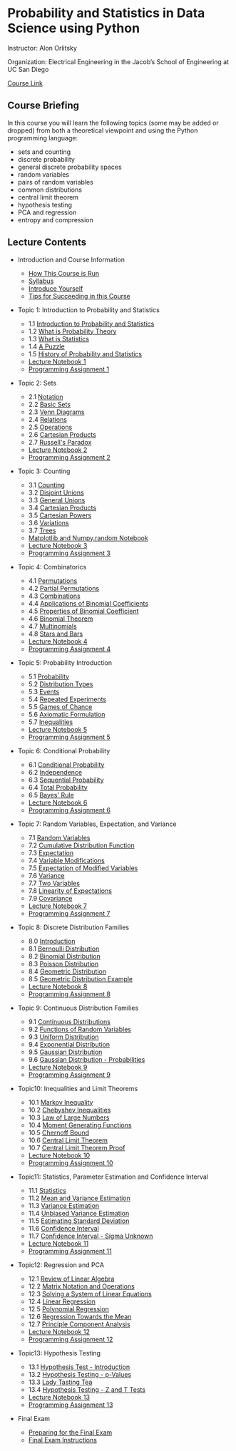 # Probability and Statistics in Data Science using Python


Instructor: Alon Orlitsky

Organization: Electrical Engineering in the Jacob’s School of Engineering at UC San Diego

[Course Link](https://courses.edx.org/courses/course-v1:UCSanDiegoX+DSE210x+1T2020/course/)


## Course Briefing

In this course you will learn the following topics (some may be added or dropped) from both a theoretical viewpoint and using the Python programming language:

+ sets and counting
+ discrete probability
+ general discrete probability spaces
+ random variables
+ pairs of random variables
+ common distributions
+ central limit theorem
+ hypothesis testing
+ PCA and regression
+ entropy and compression


## Lecture Contents

+ Introduction and Course Information
  + [How This Course is Run](./00-CourseInfo.md#)
  + [Syllabus](./00-CourseInfo.md#)
  + [Introduce Yourself](./00-CourseInfo.md#)
  + [Tips for Succeeding in this Course](./00-CourseInfo.md#)


+ Topic 1: Introduction to Probability and Statistics
  + 1.1 [Introduction to Probability and Statistics](/01-Intro.md#)
  + 1.2 [What is Probability Theory](/01-Intro.md#)
  + 1.3 [What is Statistics](/01-Intro.md#)
  + 1.4 [A Puzzle](/01-Intro.md#)
  + 1.5 [History of Probability and Statistics](/01-Intro.md#)
  + [Lecture Notebook 1](./01-Intro.md#)
  + [Programming Assignment 1](./01-Intro.md#)


+ Topic 2: Sets
  + 2.1 [Notation](./02-Sets.md#)
  + 2.2 [Basic Sets](./02-Sets.md#)
  + 2.3 [Venn Diagrams](./02-Sets.md#)
  + 2.4 [Relations](./02-Sets.md#)
  + 2.5 [Operations](./02-Sets.md#)
  + 2.6 [Cartesian Products](./02-Sets.md#)
  + 2.7 [Russell's Paradox](./02-Sets.md#)
  + [Lecture Notebook 2](./02-Sets.md#)
  + [Programming Assignment 2](./02-Sets.md#)


+ Topic 3: Counting
  + 3.1 [Counting](./03-Counting.md#)
  + 3.2 [Disjoint Unions](./03-Counting.md#)
  + 3.3 [General Unions](./03-Counting.md#)
  + 3.4 [Cartesian Products](./03-Counting.md#)
  + 3.5 [Cartesian Powers](./03-Counting.md#)
  + 3.6 [Variations](./03-Counting.md#)
  + 3.7 [Trees](./03-Counting.md#)
  + [Matplotlib and Numpy.random Notebook](./03-Counting.md#)
  + [Lecture Notebook 3](./03-Counting.md#)
  + [Programming Assignment 3](./03-Counting.md#)


+ Topic 4: Combinatorics
  + 4.1 [Permutations](./04-Combinatorics.md#)
  + 4.2 [Partial Permutations](./04-Combinatorics.md#)
  + 4.3 [Combinations](./04-Combinatorics.md#)
  + 4.4 [Applications of Binomial Coefficients](./04-Combinatorics.md#)
  + 4.5 [Properties of Binomial Coefficient](./04-Combinatorics.md#)
  + 4.6 [Binomial Theorem](./04-Combinatorics.md#)
  + 4.7 [Multinomials](./04-Combinatorics.md#)
  + 4.8 [Stars and Bars](./04-Combinatorics.md#)
  + [Lecture Notebook 4](./04-Combinatorics.md#)
  + [Programming Assignment 4](./04-Combinatorics.md#)


+ Topic 5: Probability Introduction
  + 5.1 [Probability](./05-probIntro.md#)
  + 5.2 [Distribution Types](./05-probIntro.md#)
  + 5.3 [Events](./05-probIntro.md#)
  + 5.4 [Repeated Experiments](./05-probIntro.md#)
  + 5.5 [Games of Chance](./05-probIntro.md#)
  + 5.6 [Axiomatic Formulation](./05-probIntro.md#)
  + 5.7 [Inequalities](./05-probIntro.md#)
  + [Lecture Notebook 5](./05-probIntro.md#)
  + [Programming Assignment 5](./05-probIntro.md#)


+ Topic 6: Conditional Probability
  + 6.1 [Conditional Probability](./06-CondProb.md#)
  + 6.2 [Independence](./06-CondProb.md#)
  + 6.3 [Sequential Probability](./06-CondProb.md#)
  + 6.4 [Total Probability](./06-CondProb.md#)
  + 6.5 [Bayes' Rule](./06-CondProb.md#)
  + [Lecture Notebook 6](./06-CondProb.md#)
  + [Programming Assignment 6](./06-CondProb.md#)


+ Topic 7: Random Variables, Expectation, and Variance
  + 7.1 [Random Variables](./07-RvMeanVar.md#)
  + 7.2 [Cumulative Distribution Function](./07-RvMeanVar.md#)
  + 7.3 [Expectation](./07-RvMeanVar.md#)
  + 7.4 [Variable Modifications](./07-RvMeanVar.md#)
  + 7.5 [Expectation of Modified Variables](./07-RvMeanVar.md#)
  + 7.6 [Variance](./07-RvMeanVar.md#)
  + 7.7 [Two Variables](./07-RvMeanVar.md#)
  + 7.8 [Linearity of Expectations](./07-RvMeanVar.md#)
  + 7.9 [Covariance](./07-RvMeanVar.md#)
  + [Lecture Notebook 7](./07-RvMeanVar.md#)
  + [Programming Assignment 7](./07-RvMeanVar.md#)


+ Topic 8: Discrete Distribution Families
  + 8.0 [Introduction](./08-DiscreteDist.md#)
  + 8.1 [Bernoulli Distribution](./08-DiscreteDist.md#)
  + 8.2 [Binomial Distribution](./08-DiscreteDist.md#)
  + 8.3 [Poisson Distribution](./08-DiscreteDist.md#)
  + 8.4 [Geometric Distribution](./08-DiscreteDist.md#)
  + 8.5 [Geometric Distribution Example](./08-DiscreteDist.md#)
  + [Lecture Notebook 8](./08-DiscreteDist.md#)
  + [Programming Assignment 8](./08-DiscreteDist.md#)


+ Topic 9: Continuous Distribution Families
  + 9.1 [Continuous Distributions](./09-ContDist.md#)
  + 9.2 [Functions of Random Variables](./09-ContDist.md#)
  + 9.3 [Uniform Distribution](./09-ContDist.md#)
  + 9.4 [Exponential Distribution](./09-ContDist.md#)
  + 9.5 [Gaussian Distribution](./09-ContDist.md#)
  + 9.6 [Gaussian Distribution - Probabilities](./09-ContDist.md#)
  + [Lecture Notebook 9](./09-ContDist.md#)
  + [Programming Assignment 9](./09-ContDist.md#)


+ Topic10: Inequalities and Limit Theorems
  + 10.1 [Markov Inequality](./10-InequLimit.md#)
  + 10.2 [Chebyshev Inequalities](./10-InequLimit.md#)
  + 10.3 [Law of Large Numbers](./10-InequLimit.md#)
  + 10.4 [Moment Generating Functions](./10-InequLimit.md#)
  + 10.5 [Chernoff Bound](./10-InequLimit.md#)
  + 10.6 [Central Limit Theorem](./10-InequLimit.md#)
  + 10.7 [Central Limit Theorem Proof](./10-InequLimit.md#)
  + [Lecture Notebook 10](./10-InequLimit.md#)
  + [Programming Assignment 10](./10-InequLimit.md#)


+ Topic11: Statistics, Parameter Estimation and Confidence Interval
  + 11.1 [Statistics](./11-StatEstCI.md#)
  + 11.2 [Mean and Variance Estimation](./11-StatEstCI.md#)
  + 11.3 [Variance Estimation](./11-StatEstCI.md#)
  + 11.4 [Unbiased Variance Estimation](./11-StatEstCI.md#)
  + 11.5 [Estimating Standard Deviation](./11-StatEstCI.md#)
  + 11.6 [Confidence Interval](./11-StatEstCI.md#)
  + 11.7 [Confidence Interval - Sigma Unknown](./11-StatEstCI.md#)
  + [Lecture Notebook 11](./11-StatEstCI.md#)
  + [Programming Assignment 11](./11-StatEstCI.md#)


+ Topic12: Regression and PCA
  + 12.1 [Review of Linear Algebra](./12-RegPCA.md#)
  + 12.2 [Matrix Notation and Operations](./12-RegPCA.md#)
  + 12.3 [Solving a System of Linear Equations](./12-RegPCA.md#)
  + 12.4 [Linear Regression](./12-RegPCA.md#)
  + 12.5 [Polynomial Regression](./12-RegPCA.md#)
  + 12.6 [Regression Towards the Mean](./12-RegPCA.md#)
  + 12.7 [Principle Component Analysis](./12-RegPCA.md#)
  + [Lecture Notebook 12](./12-RegPCA.md#)
  + [Programming Assignment 12](./12-RegPCA.md#)


+ Topic13: Hypothesis Testing
  + 13.1 [Hypothesis Test - Introduction](./13-Hypothesis.md#)
  + 13.2 [Hypothesis Testing - p-Values](./13-Hypothesis.md#)
  + 13.3 [Lady Tasting Tea](./13-Hypothesis.md#)
  + 13.4 [Hypothesis Testing - Z and T Tests](./13-Hypothesis.md#)
  + [Lecture Notebook 13](./13-Hypothesis.md#)
  + [Programming Assignment 13](./13-Hypothesis.md#)
 
 
+ Final Exam
  + [Preparing for the Final Exam](./14-Final.md)
  + [Final Exam Instructions](./14-Final.md)





